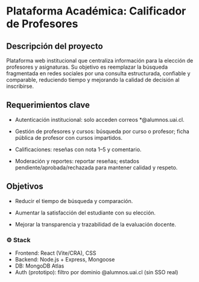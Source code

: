 # Plataforma Académica: Calificador de Profesores

## Descripción del proyecto

Plataforma web institucional que centraliza información para la elección de profesores y asignaturas. Su objetivo es reemplazar la búsqueda fragmentada en redes sociales por una consulta estructurada, confiable y comparable, reduciendo tiempo y mejorando la calidad de decisión al inscribirse.

## Requerimientos clave

- Autenticación institucional: solo acceden correos *@alumnos.uai.cl.

- Gestión de profesores y cursos: búsqueda por curso o profesor; ficha pública de profesor con cursos impartidos.

- Calificaciones: reseñas con nota 1–5 y comentario.

- Moderación y reportes: reportar reseñas; estados pendiente/aprobada/rechazada para mantener calidad y respeto.

## Objetivos 

- Reducir el tiempo de búsqueda y comparación.

- Aumentar la satisfacción del estudiante con su elección.

- Mejorar la transparencia y trazabilidad de la evaluación docente.

### ⚙️ Stack
- Frontend: React (Vite/CRA), CSS
- Backend: Node.js + Express, Mongoose
- DB: MongoDB Atlas
- Auth (prototipo): filtro por dominio @alumnos.uai.cl (sin SSO real)